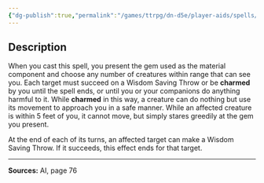 ```yaml
---
{"dg-publish":true,"permalink":"/games/ttrpg/dn-d5e/player-aids/spells/level-3/incite-greed/","tags":["ttrpg/dnd/5e","verbal","somatic","material","concentration","spell"],"noteIcon":""}
---
```



## Description
When you cast this spell, you present the gem used as the material component and choose any number of creatures within range that can see you.
Each target must succeed on a Wisdom Saving Throw or be **charmed** by you until the spell ends, or until you or your companions do anything harmful to it.
While **charmed** in this way, a creature can do nothing but use its movement to approach you in a safe manner.
While an affected creature is within 5 feet of you, it cannot move, but simply stares greedily at the gem you present.

At the end of each of its turns, an affected target can make a Wisdom Saving Throw.
If it succeeds, this effect ends for that target.

---

**Sources:** AI, page 76
